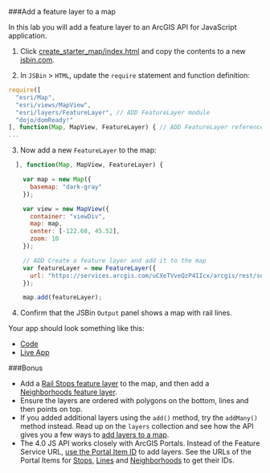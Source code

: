 ###Add a feature layer to a map

In this lab you will add a feature layer to an ArcGIS API for JavaScript application. 

1. Click [create_starter_map/index.html](../create_starter_map/index.html) and copy the contents to a new [jsbin.com](http://jsbin.com).

2. In `JSBin` > `HTML`, update the `require` statement and function definition:

  ```javascript
  require([
    "esri/Map",
    "esri/views/MapView",
    "esri/layers/FeatureLayer", // ADD FeatureLayer module
    "dojo/domReady!"
  ], function(Map, MapView, FeatureLayer) { // ADD FeatureLayer reference
  ...
  ```

3. Now add a new `FeatureLayer` to the map:

  ```javascript
    ], function(Map, MapView, FeatureLayer) {

      var map = new Map({
        basemap: "dark-gray"
      });

      var view = new MapView({
        container: "viewDiv",
        map: map,
        center: [-122.68, 45.52],
        zoom: 10
      });

      // ADD Create a feature layer and add it to the map
      var featureLayer = new FeatureLayer({
        url: "https://services.arcgis.com/uCXeTVveQzP4IIcx/arcgis/rest/services/PDX_Rail_Lines_Styled/FeatureServer/0"
      });

      map.add(featureLayer);
  ```

4. Confirm that the JSBin `Output` panel shows a map with rail lines.

Your app should look something like this:
* [Code](index.html)
* [Live App](http://esri.github.io/geodev-hackerlabs/develop/jsapi/add_feature_layer/index.html)

###Bonus
* Add a [Rail Stops feature layer](http://services.arcgis.com/uCXeTVveQzP4IIcx/arcgis/rest/services/PDX_Rail_Stops_Styled/FeatureServer/0) to the map,
 and then add a [Neighborhoods feature layer](http://services.arcgis.com/uCXeTVveQzP4IIcx/arcgis/rest/services/PDX_Neighborhoods_Styled/FeatureServer/0).
* Ensure the layers are ordered with polygons on the bottom, lines and then points on top.
* If you added additional layers using the `add()` method, try the `addMany()` method instead. Read up on the `layers` collection and see how the API gives you a few ways to [add layers to a map](https://developers.arcgis.com/javascript/latest/api-reference/esri-Map.html#layers).
* The 4.0 JS API works closely with ArcGIS Portals. Instead of the Feature Service URL, [use the Portal Item ID](https://developers.arcgis.com/javascript/latest/api-reference/esri-layers-FeatureLayer.html#portalItem) to add layers. See the URLs of the Portal Items for [Stops](http://www.arcgis.com/home/item.html?id=a77a0ed75b0245dea165c31be5906edc), [Lines](http://www.arcgis.com/home/item.html?id=2ebbbd8f41bc4cc49586ef853b9f81cc) and [Neighborhoods](http://www.arcgis.com/home/item.html?id=a77a0ed75b0245dea165c31be5906edc) to get their IDs.
